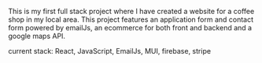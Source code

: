 This is my first full stack project where I have created a website for a coffee shop in my local area. This project features an application form and contact form powered by emailJs, an ecommerce for both front and backend and a google maps API. 

current stack: React, JavaScript, EmailJs, MUI, firebase, stripe